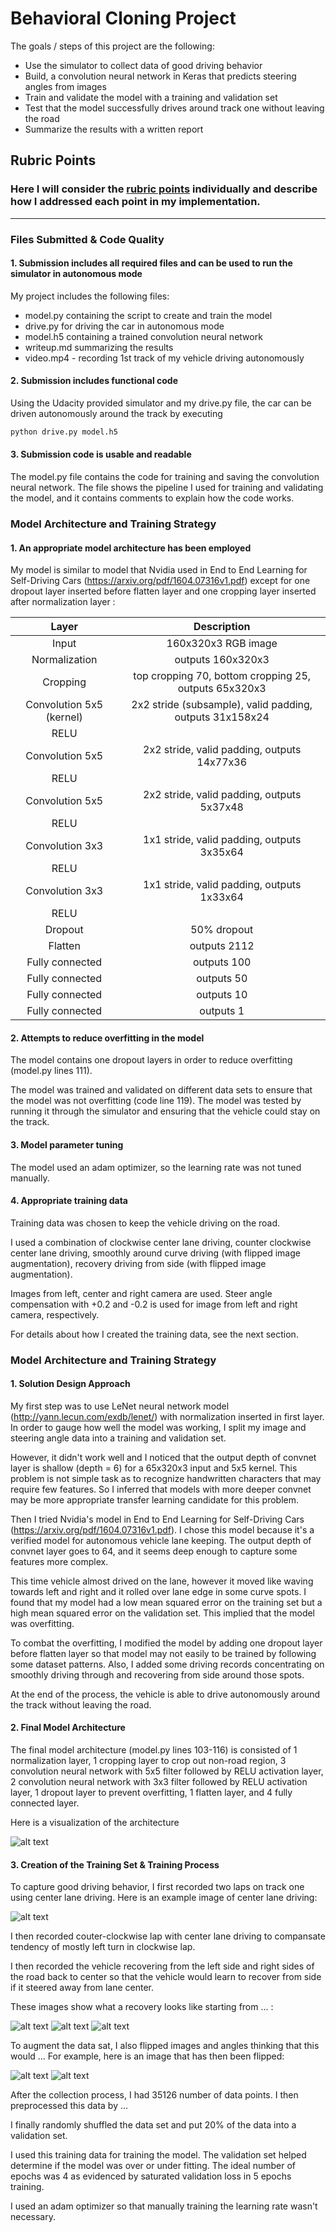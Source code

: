 # **Behavioral Cloning Project**

The goals / steps of this project are the following:
* Use the simulator to collect data of good driving behavior
* Build, a convolution neural network in Keras that predicts steering angles from images
* Train and validate the model with a training and validation set
* Test that the model successfully drives around track one without leaving the road
* Summarize the results with a written report

[//]: # (Image References)

[image1]: ./examples/placeholder.png "Model Visualization"
[image2]: ./examples/placeholder.png "Grayscaling"
[image3]: ./examples/placeholder_small.png "Recovery Image"
[image4]: ./examples/placeholder_small.png "Recovery Image"
[image5]: ./examples/placeholder_small.png "Recovery Image"
[image6]: ./examples/placeholder_small.png "Normal Image"
[image7]: ./examples/placeholder_small.png "Flipped Image"

## Rubric Points
### Here I will consider the [rubric points](https://review.udacity.com/#!/rubrics/432/view) individually and describe how I addressed each point in my implementation.  

---
### Files Submitted & Code Quality

#### 1. Submission includes all required files and can be used to run the simulator in autonomous mode

My project includes the following files:
* model.py containing the script to create and train the model
* drive.py for driving the car in autonomous mode
* model.h5 containing a trained convolution neural network 
* writeup.md summarizing the results
* video.mp4 - recording 1st track of my vehicle driving autonomously

#### 2. Submission includes functional code
Using the Udacity provided simulator and my drive.py file, the car can be driven autonomously around the track by executing 
```sh
python drive.py model.h5
```

#### 3. Submission code is usable and readable

The model.py file contains the code for training and saving the convolution neural network. The file shows the pipeline I used for training and validating the model, and it contains comments to explain how the code works.

### Model Architecture and Training Strategy

#### 1. An appropriate model architecture has been employed

My model is similar to model that Nvidia used in End to End Learning for Self-Driving Cars (https://arxiv.org/pdf/1604.07316v1.pdf) except for one dropout layer inserted before flatten layer and one cropping layer inserted after normalization layer :

| Layer         		|     Description	        					| 
|:---------------------:|:---------------------------------------------:| 
| Input         		| 160x320x3 RGB image   							| 
| Normalization | outputs 160x320x3 |
| Cropping | top cropping 70, bottom cropping 25, outputs 65x320x3 |
| Convolution 5x5 (kernel) | 2x2 stride (subsample), valid padding, outputs 31x158x24 |
| RELU					|												|
| Convolution 5x5	| 2x2 stride, valid padding, outputs 14x77x36 				|
| RELU					|
| Convolution 5x5	| 2x2 stride, valid padding, outputs 5x37x48 				|
| RELU					|
| Convolution 3x3	| 1x1 stride, valid padding, outputs 3x35x64 				|
| RELU					|
| Convolution 3x3	| 1x1 stride, valid padding, outputs 1x33x64 				|
| RELU					|
| Dropout					|	50% dropout											|
| Flatten	      	| outputs 2112 				|
| Fully connected		| outputs 100        									|
| Fully connected		| outputs 50        									|
| Fully connected		| outputs 10        									|
| Fully connected		| outputs 1        									|

#### 2. Attempts to reduce overfitting in the model

The model contains one dropout layers in order to reduce overfitting (model.py lines 111). 

The model was trained and validated on different data sets to ensure that the model was not overfitting (code line 119). The model was tested by running it through the simulator and ensuring that the vehicle could stay on the track.

#### 3. Model parameter tuning

The model used an adam optimizer, so the learning rate was not tuned manually.

#### 4. Appropriate training data

Training data was chosen to keep the vehicle driving on the road. 

I used a combination of clockwise center lane driving, counter clockwise center lane driving, smoothly around curve driving (with flipped image augmentation), recovery driving from side (with flipped image augmentation). 

Images from left, center and right camera are used. Steer angle compensation with +0.2 and -0.2 is used for image from left and right camera, respectively.

For details about how I created the training data, see the next section. 

### Model Architecture and Training Strategy

#### 1. Solution Design Approach

My first step was to use LeNet neural network model (http://yann.lecun.com/exdb/lenet/) with normalization inserted in first layer. In order to gauge how well the model was working, I split my image and steering angle data into a training and validation set. 

However, it didn't work well and I noticed that the output depth of convnet layer is shallow (depth = 6) for a 65x320x3 input and 5x5 kernel. This problem is not simple task as to recognize handwritten characters that may require few features. So I inferred that models with more deeper convnet may be more appropriate transfer learning candidate for this problem.

Then I tried Nvidia's model in End to End Learning for Self-Driving Cars (https://arxiv.org/pdf/1604.07316v1.pdf). I chose this model because it's a verified model for autonomous vehicle lane keeping. The output depth of convnet layer goes to 64, and it seems deep enough to capture some features more complex.

This time vehicle almost drived on the lane, however it moved like waving towards left and right and it rolled over lane edge in some curve spots. I found that my model had a low mean squared error on the training set but a high mean squared error on the validation set. This implied that the model was overfitting. 

To combat the overfitting, I modified the model by adding one dropout layer before flatten layer so that model may not easily to be trained by following some dataset patterns. Also, I added some driving records concentrating on smoothly driving through and recovering from side around those spots.

At the end of the process, the vehicle is able to drive autonomously around the track without leaving the road.

#### 2. Final Model Architecture

The final model architecture (model.py lines 103-116) is consisted of 1 normalization layer, 1 cropping layer to crop out non-road region, 3 convolution neural network with 5x5 filter followed by RELU activation layer, 2 convolution neural network with 3x3 filter followed by RELU activation layer, 1 dropout layer to prevent overfitting, 1 flatten layer, and 4 fully connected layer.

Here is a visualization of the architecture

![alt text][image1]

#### 3. Creation of the Training Set & Training Process

To capture good driving behavior, I first recorded two laps on track one using center lane driving. Here is an example image of center lane driving:

![alt text][image2]

I then recorded couter-clockwise lap with center lane driving to compansate tendency of mostly left turn in clockwise lap.

I then recorded the vehicle recovering from the left side and right sides of the road back to center so that the vehicle would learn to recover from side if it steered away from lane center.

These images show what a recovery looks like starting from ... :

![alt text][image3]
![alt text][image4]
![alt text][image5]




To augment the data sat, I also flipped images and angles thinking that this would ... For example, here is an image that has then been flipped:

![alt text][image6]
![alt text][image7]


After the collection process, I had 35126 number of data points. I then preprocessed this data by ...


I finally randomly shuffled the data set and put 20% of the data into a validation set. 

I used this training data for training the model. The validation set helped determine if the model was over or under fitting. The ideal number of epochs was 4 as evidenced by saturated validation loss in 5 epochs training.


I used an adam optimizer so that manually training the learning rate wasn't necessary.
